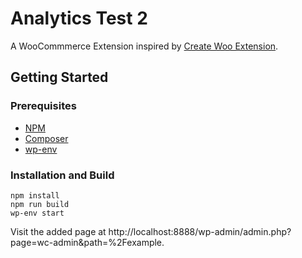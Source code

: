 # Analytics Test 2

A WooCommmerce Extension inspired by [Create Woo Extension](https://github.com/woocommerce/woocommerce/blob/trunk/packages/js/create-woo-extension/README.md).

## Getting Started

### Prerequisites

-   [NPM](https://www.npmjs.com/)
-   [Composer](https://getcomposer.org/download/)
-   [wp-env](https://developer.wordpress.org/block-editor/reference-guides/packages/packages-env/)

### Installation and Build

```
npm install
npm run build
wp-env start
```

Visit the added page at http://localhost:8888/wp-admin/admin.php?page=wc-admin&path=%2Fexample.
